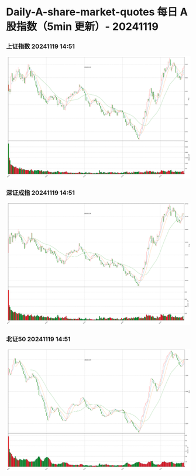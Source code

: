 
# Daily-A-share-market-quotes 每日 A 股指数（5min 更新）- 20241119

### 上证指数 20241119 14:51
![](./fig/2024/11/20241119-sh000001.png)

### 深证成指 20241119 14:51
![](./fig/2024/11/20241119-sz399001.png)

### 北证50 20241119 14:51
![](./fig/2024/11/20241119-bj899050.png)
